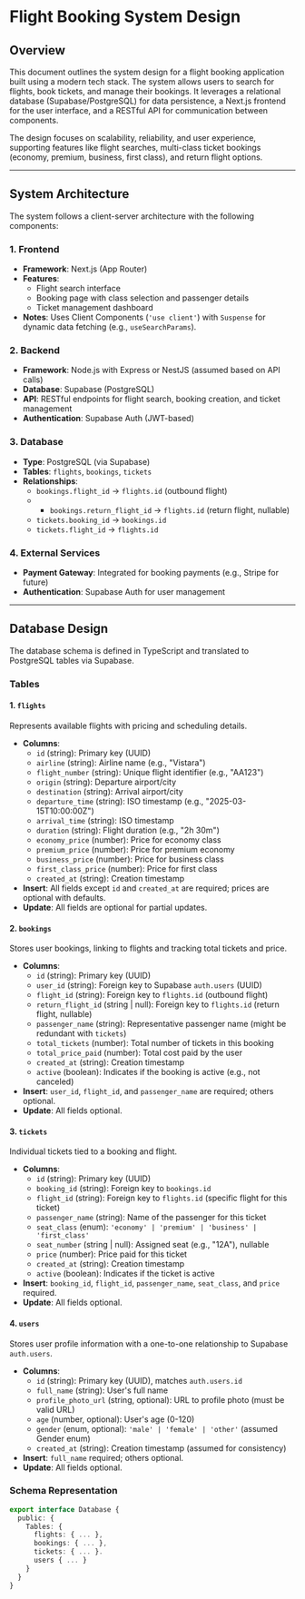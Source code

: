 # Flight Booking System Design

## Overview
This document outlines the system design for a flight booking application built using a modern tech stack. The system allows users to search for flights, book tickets, and manage their bookings. It leverages a relational database (Supabase/PostgreSQL) for data persistence, a Next.js frontend for the user interface, and a RESTful API for communication between components.

The design focuses on scalability, reliability, and user experience, supporting features like flight searches, multi-class ticket bookings (economy, premium, business, first class), and return flight options.

---

## System Architecture
The system follows a client-server architecture with the following components:

### 1. **Frontend**
- **Framework**: Next.js (App Router)
- **Features**:
  - Flight search interface
  - Booking page with class selection and passenger details
  - Ticket management dashboard
- **Notes**: Uses Client Components (`'use client'`) with `Suspense` for dynamic data fetching (e.g., `useSearchParams`).

### 2. **Backend**
- **Framework**: Node.js with Express or NestJS (assumed based on API calls)
- **Database**: Supabase (PostgreSQL)
- **API**: RESTful endpoints for flight search, booking creation, and ticket management
- **Authentication**: Supabase Auth (JWT-based)

### 3. **Database**
- **Type**: PostgreSQL (via Supabase)
- **Tables**: `flights`, `bookings`, `tickets`
- **Relationships**:
  - `bookings.flight_id` → `flights.id` (outbound flight)
  - - `bookings.return_flight_id` → `flights.id` (return flight, nullable)
  - `tickets.booking_id` → `bookings.id`
  - `tickets.flight_id` → `flights.id`

### 4. **External Services**
- **Payment Gateway**: Integrated for booking payments (e.g., Stripe for future)
- **Authentication**: Supabase Auth for user management


---

## Database Design
The database schema is defined in TypeScript and translated to PostgreSQL tables via Supabase.

### Tables

#### 1. `flights`
Represents available flights with pricing and scheduling details.
- **Columns**:
  - `id` (string): Primary key (UUID)
  - `airline` (string): Airline name (e.g., "Vistara")
  - `flight_number` (string): Unique flight identifier (e.g., "AA123")
  - `origin` (string): Departure airport/city
  - `destination` (string): Arrival airport/city
  - `departure_time` (string): ISO timestamp (e.g., "2025-03-15T10:00:00Z")
  - `arrival_time` (string): ISO timestamp
  - `duration` (string): Flight duration (e.g., "2h 30m")
  - `economy_price` (number): Price for economy class
  - `premium_price` (number): Price for premium economy
  - `business_price` (number): Price for business class
  - `first_class_price` (number): Price for first class
  - `created_at` (string): Creation timestamp
- **Insert**: All fields except `id` and `created_at` are required; prices are optional with defaults.
- **Update**: All fields are optional for partial updates.

#### 2. `bookings`
Stores user bookings, linking to flights and tracking total tickets and price.
- **Columns**:
  - `id` (string): Primary key (UUID)
  - `user_id` (string): Foreign key to Supabase `auth.users` (UUID)
  - `flight_id` (string): Foreign key to `flights.id` (outbound flight)
  - `return_flight_id` (string | null): Foreign key to `flights.id` (return flight, nullable)
  - `passenger_name` (string): Representative passenger name (might be redundant with `tickets`)
  - `total_tickets` (number): Total number of tickets in this booking
  - `total_price_paid` (number): Total cost paid by the user
  - `created_at` (string): Creation timestamp
  - `active` (boolean): Indicates if the booking is active (e.g., not canceled)
- **Insert**: `user_id`, `flight_id`, and `passenger_name` are required; others optional.
- **Update**: All fields optional.

#### 3. `tickets`
Individual tickets tied to a booking and flight.
- **Columns**:
  - `id` (string): Primary key (UUID)
  - `booking_id` (string): Foreign key to `bookings.id`
  - `flight_id` (string): Foreign key to `flights.id` (specific flight for this ticket)
  - `passenger_name` (string): Name of the passenger for this ticket
  - `seat_class` (enum): `'economy' | 'premium' | 'business' | 'first_class'`
  - `seat_number` (string | null): Assigned seat (e.g., "12A"), nullable
  - `price` (number): Price paid for this ticket
  - `created_at` (string): Creation timestamp
  - `active` (boolean): Indicates if the ticket is active
- **Insert**: `booking_id`, `flight_id`, `passenger_name`, `seat_class`, and `price` required.
- **Update**: All fields optional.

#### 4. `users`
Stores user profile information with a one-to-one relationship to Supabase `auth.users`.
- **Columns**:
  - `id` (string): Primary key (UUID), matches `auth.users.id`
  - `full_name` (string): User's full name
  - `profile_photo_url` (string, optional): URL to profile photo (must be valid URL)
  - `age` (number, optional): User's age (0-120)
  - `gender` (enum, optional): `'male' | 'female' | 'other'` (assumed Gender enum)
  - `created_at` (string): Creation timestamp (assumed for consistency)
- **Insert**: `full_name` required; others optional.
- **Update**: All fields optional.

### Schema Representation
```typescript
export interface Database {
  public: {
    Tables: {
      flights: { ... },
      bookings: { ... },
      tickets: { ... }.
      users { ... }
    }
  }
}




